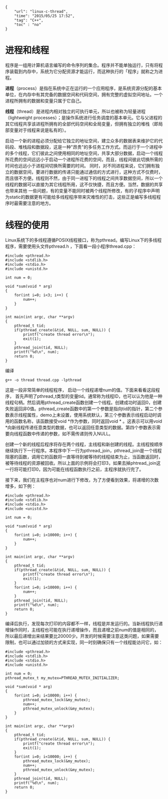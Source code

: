 ```
{
    "url": "linux-c-thread",
    "time": "2015/05/25 17:52",
    "tag": "C++",
    "toc" : "no"
}
```

# 进程和线程

程序是一组用计算机语言编写的命令序列的集合。程序并不能单独运行，只有将程序装载到内存中，系统为它分配资源才能运行，而这种执行的「程序」就称之为进程。

**进程**（process）是指在系统中正在运行的一个应用程序，是系统资源分配的基本单位，在内存中有其完备的数据空间和代码空间，拥有完整的虚拟空间地址。一个进程所拥有的数据和变量只属于它自己。

**线程**（thread）是进程内相对独立的可执行单元，所以也被称为轻量进程（lightweight processes）；是操作系统进行任务调度的基本单元。它与父进程的其它线程共享该进程所拥有的全部代码空间和全局变量，但拥有独立的堆栈（即局部变量对于线程来说是私有的）。

启动一个新的进程必须分配给它独立的地址空间，建立众多的数据表来维护它的代码段、堆栈段和数据段，这是一种"昂贵"的多任务工作方式。而运行于一个进程中的多个线程，它们彼此之间使用相同的地址空间，共享大部分数据，启动一个线程所花费的空间远远小于启动一个进程所花费的空间，而且，线程间彼此切换所需的时间也远远小于进程间切换所需要的时间。
同时，对不同进程来说，它们拥有独立的数据空间，要进行数据的传递只能通过通信的方式进行，这种方式不仅费时，而且很不方便。线程则不然，由于同一进程下的线程之间共享数据空间，所以一个线程的数据可以直接为其它线程所用，这不仅快捷，而且方便。当然，数据的共享也带来其他 一些问题，有的变量不能同时被两个线程所修改，有的子程序中声明为static的数据更有可能给多线程程序带来灾难性的打击，这些正是编写多线程程序时最需要注意的地方。

# 线程的使用

Linux系统下的多线程遵循POSIX线程接口，称为pthread。编写Linux下的多线程程序，需要使用头文件pthread.h ，下面看一段小程序thread.cpp：
```
#include <pthread.h>
#include <stdlib.h>
#include <stdio.h>
#include <unistd.h>
 
int num = 0;
 
void *sum(void * arg)
{
    for(int i=0; i<3; i++) {
        num++;
    }
}
 
int main(int argc, char **argv)
{
    pthread_t tid;
    if(pthread_create(&tid, NULL, sum, NULL)) {
        printf("create thread error\n");
        exit(1);
    }
    pthread_join(tid, NULL);
    printf("%d\n", num);
    return 0;
}
```
编译
```
g++ -o thread thread.cpp -lpthread
```
这是一段非常简单的线程程序， 启动一个线程递增num的值。下面来看看这段程序， 首先声明了pthread_t类型的变量tid。通常称为线程ID，也可以认为他是一种线程句柄。然后调用pthread_create函数创建一个线程。创建成功时返回0，创建失败返回非0值。pthread_create函数中的第一个参数是指向tid的指针，第二个参数表示线程属性，demo上未设置，使用系统默认，第三个参数表示线程启动时调用的函数名称，该函数接受void *作为参数，同时返回void * 。这表示可以用void *向新线程传递任意类型的数据，也可以返回任意类型的数据。第四个参数表示需要向线程函数中传递的参数，如不需传递则传入NULL。

创建一个新的线程后程序将存在两个线程，主线程和新创建的线程。主线程按顺序继续执行下一行程序。本程序中下一行为pthread_join，pthread_join是一个线程阻塞的函数，调用它的函数将一直等待到被等待的线程结束为止，当函数返回时，被等待线程的资源被回收。所以上面的示例将会打印3，如果去掉phtread_join这一行将可能打印0，因为可能在线程函数执行之前，主程序就执行完了。

接下来，我们在主程序也对num进行下修改，为了方便看到效果，将递增的次数增多，如下例：
```
#include <pthread.h>
#include <stdlib.h>
#include <stdio.h>
#include <unistd.h>
 
int num = 0;
 
void *sum(void * arg)
{
    for(int i=0; i<10000; i++) {
        num++;
    }
}
 
int main(int argc, char **argv)
{
    pthread_t tid;
    if(pthread_create(&tid, NULL, sum, NULL)) {
        printf("create thread error\n");
        exit(1);
    }
    for(int i=0; i<10000; i++) {
        num++;
    }
    pthread_join(tid, NULL);
    printf("%d\n", num);
    return 0;
}
```
编译后执行，发现每次打印的内容都不一样，线程是并发运行的。当新线程执行递增操作同时，主线程也可能在执行递增操作，而且递增之前num的值是相同的，所以最后递增出来结果要比20000少。开发的时候需要注意这类问题，如果需要限制，也可以通过加锁的方式来实现，同一时刻确保只有一个线程能访问它，如：
```
#include <pthread.h>
#include <stdlib.h>
#include <stdio.h>
#include <unistd.h>
 
int num = 0;
pthread_mutex_t my_mutex=PTHREAD_MUTEX_INITIALIZER;
 
void *sum(void * arg)
{
    for(int i=0; i<10000; i++) {
        pthread_mutex_lock(&my_mutex);
        num++;
        pthread_mutex_unlock(&my_mutex);
    }
}
 
int main(int argc, char **argv)
{
    pthread_t tid;
    if(pthread_create(&tid, NULL, sum, NULL)) {
        printf("create thread error\n");
        exit(1);
    }
    for(int i=0; i<10000; i++) {
        pthread_mutex_lock(&my_mutex);
        num++;
        pthread_mutex_unlock(&my_mutex);
    }
    pthread_join(tid, NULL);
    printf("%d\n", num);
    return 0;
}
```